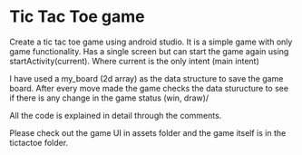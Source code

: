 # Tic Tac Toe game

Create a tic tac toe game using android studio. It is a simple game with only game functionality. Has a single screen but can start the game again using startActivity(current). Where current is the only intent (main intent)

I have used a my_board (2d array) as the data structure to save the game board. After every move made the game checks the data sturucture to see if there is any change in the game status (win, draw)/

All the code is explained in detail through the comments.

Please check out the game UI in assets folder and the game itself is in the tictactoe folder.
